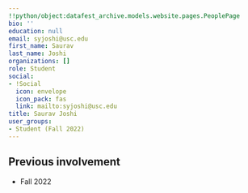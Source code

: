 ```yaml
---
!!python/object:datafest_archive.models.website.pages.PeoplePage
bio: ''
education: null
email: syjoshi@usc.edu
first_name: Saurav
last_name: Joshi
organizations: []
role: Student
social:
- !Social
  icon: envelope
  icon_pack: fas
  link: mailto:syjoshi@usc.edu
title: Saurav Joshi
user_groups:
- Student (Fall 2022)
---
```



## Previous involvement

* Fall 2022

